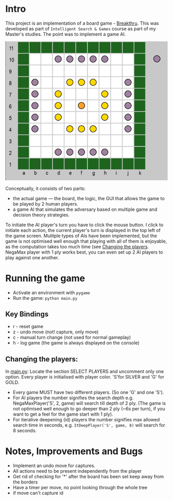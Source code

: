 # Intro
This project is an implementation of a board game - [Breakthru](https://en.wikipedia.org/wiki/Breakthru_(board_game)). This was developed as part of `Intelligent Search & Games` course as part of my Master's studies. The point was to implement a game AI. 

![Breakthru board](images/board.png)

Conceptually, it consists of two parts:
- the actual game — the board, the logic, the GUI that allows the game to be played by 2 human players.
- a game AI that simulates the adversary based on multiple game and decision theory strategies.

To initiate the AI player's turn you have to click the mouse button. I click to initiate each action, the current player's turn is displayed in the top left of the game screen. Mulitple types of AIs have been implemented, but the game is not optimised well enough that playing with all of them is enjoyable, as the computation takes too much time (see [Changing the players](#changing-the-players). NegaMax player with 1 ply works best, you can even set up 2 AI players to play against one another. 

# Running the game
- Activate an environment with `pygame`
- Run the game: `python main.py`

## Key Bindings
- r - reset game
- z - undo move (not! capture, only move)
- c - manual turn change (not used for normal gameplay)
- h - log game (the game is always displayed on the console)

## Changing the players:
In [main.py](main.py):
Locate the section SELECT PLAYERS and uncomment only one option. Every player is initialised with player color. 'S'for SILVER and 'G' for GOLD. 
- Every game MUST have two different players. (So one 'G' and one 'S').
- For AI players the number signifies the search depth e.g. NegaMaxPlayer('S', 2, game) will search till depth of 2 ply. (The game is not optimised well enough to go deeper than 2 ply (~6s per turn), if you want to get a feel for the game start with 1 ply).
- For iterative deepening (id) players the number signifies max allowed search time in seconds, e.g. `ItDeepPlayer('S', game, 8)` will search for 8 seconds.

# Notes, Improvements and Bugs
- Implement an undo move for captures. 
- All actions need to be present independently from the player
- Get rid of checking for '*' after the board has been set keep away from the borders
- Have a timer per move, no point looking through the whole tree
- if move can't capture id